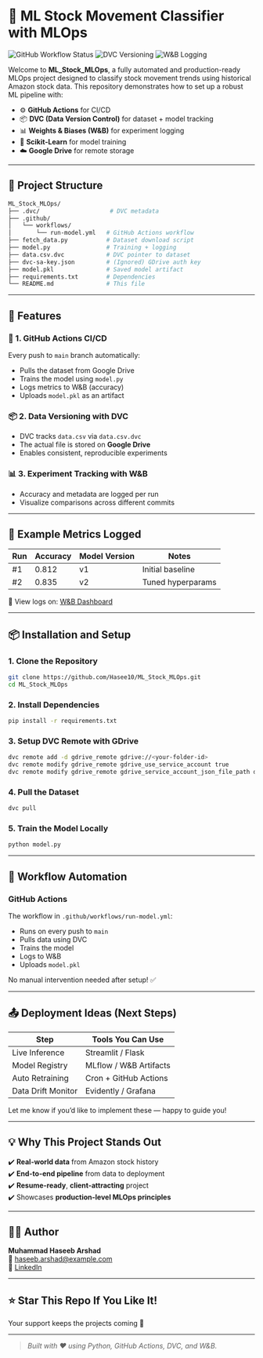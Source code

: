 # 🤖 ML Stock Movement Classifier with MLOps

![GitHub Workflow Status](https://github.com/Hasee10/ML_Stock_MLOps/actions/workflows/run-model.yml/badge.svg)
![DVC Versioning](https://img.shields.io/badge/DVC-enabled-blue)
![W&B Logging](https://img.shields.io/badge/W%26B-logging-green)

Welcome to **ML_Stock_MLOps**, a fully automated and production-ready MLOps project designed to classify stock movement trends using historical Amazon stock data. This repository demonstrates how to set up a robust ML pipeline with:

- ⚙️ **GitHub Actions** for CI/CD
- 📦 **DVC (Data Version Control)** for dataset + model tracking
- 📊 **Weights & Biases (W&B)** for experiment logging
- 🧠 **Scikit-Learn** for model training
- ☁️ **Google Drive** for remote storage

---

## 📁 Project Structure

```bash
ML_Stock_MLOps/
├── .dvc/                    # DVC metadata
├── .github/
│   └── workflows/
│       └── run-model.yml   # GitHub Actions workflow
├── fetch_data.py           # Dataset download script
├── model.py                # Training + logging
├── data.csv.dvc            # DVC pointer to dataset
├── dvc-sa-key.json         # (Ignored) GDrive auth key
├── model.pkl               # Saved model artifact
├── requirements.txt        # Dependencies
└── README.md               # This file
```

---

## 🚀 Features

### 🔁 1. GitHub Actions CI/CD
Every push to `main` branch automatically:
- Pulls the dataset from Google Drive
- Trains the model using `model.py`
- Logs metrics to W&B (accuracy)
- Uploads `model.pkl` as an artifact

### 📦 2. Data Versioning with DVC
- DVC tracks `data.csv` via `data.csv.dvc`
- The actual file is stored on **Google Drive**
- Enables consistent, reproducible experiments

### 📊 3. Experiment Tracking with W&B
- Accuracy and metadata are logged per run
- Visualize comparisons across different commits

---

## 🧪 Example Metrics Logged

| Run | Accuracy | Model Version | Notes              |
|-----|----------|----------------|---------------------|
| #1  | 0.812    | v1             | Initial baseline    |
| #2  | 0.835    | v2             | Tuned hyperparams   |

🔗 View logs on: [W&B Dashboard](https://wandb.ai/YOUR_USERNAME/ml_stock_mlops)

---

## 📦 Installation and Setup

### 1. Clone the Repository
```bash
git clone https://github.com/Hasee10/ML_Stock_MLOps.git
cd ML_Stock_MLOps
```

### 2. Install Dependencies
```bash
pip install -r requirements.txt
```

### 3. Setup DVC Remote with GDrive
```bash
dvc remote add -d gdrive_remote gdrive://<your-folder-id>
dvc remote modify gdrive_remote gdrive_use_service_account true
dvc remote modify gdrive_remote gdrive_service_account_json_file_path dvc-sa-key.json
```

### 4. Pull the Dataset
```bash
dvc pull
```

### 5. Train the Model Locally
```bash
python model.py
```

---

## 🔄 Workflow Automation

### GitHub Actions
The workflow in `.github/workflows/run-model.yml`:
- Runs on every push to `main`
- Pulls data using DVC
- Trains the model
- Logs to W&B
- Uploads `model.pkl`

No manual intervention needed after setup! ✅

---

## 📤 Deployment Ideas (Next Steps)

| Step               | Tools You Can Use           |
|--------------------|------------------------------|
| Live Inference     | Streamlit / Flask            |
| Model Registry     | MLflow / W&B Artifacts       |
| Auto Retraining    | Cron + GitHub Actions        |
| Data Drift Monitor | Evidently / Grafana          |

Let me know if you’d like to implement these — happy to guide you!

---

## 💡 Why This Project Stands Out

✔️ **Real-world data** from Amazon stock history  
✔️ **End-to-end pipeline** from data to deployment  
✔️ **Resume-ready**, **client-attracting** project  
✔️ Showcases **production-level MLOps principles**

---

## 👨‍💻 Author

**Muhammad Haseeb Arshad**  
📧 haseeb.arshad@example.com  
🔗 [LinkedIn](https://linkedin.com/in/your-profile)  

---

## ⭐ Star This Repo If You Like It!

Your support keeps the projects coming 🚀

---

> _Built with ❤️ using Python, GitHub Actions, DVC, and W&B._

